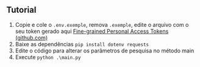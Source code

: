 ## Tutorial

1. Copie e cole o `.env.exemple`, remova `.exemple`, edite o arquivo com o seu token gerado aqui [Fine-grained Personal Access Tokens (github.com)](https://github.com/settings/tokens?type=beta)
2. Baixe as dependências `pip install dotenv requests`
3. Edite o código para alterar os parâmetros de pesquisa no método main
4. Execute `python .\main.py`
